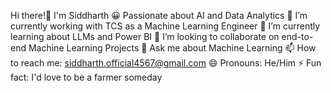 Hi there!👋  I'm Siddharth 😀
Passionate about AI and Data Analytics
🔭 I’m currently working with TCS as a Machine Learning Engineer
🌱 I’m currently learning about LLMs and Power BI
👯 I’m looking to collaborate on end-to-end Machine Learning Projects
💬 Ask me about Machine Learning
📫 How to reach me: siddharth.official4567@gmail.com
😄 Pronouns: He/Him
⚡ Fun fact: I'd love to be a farmer someday
